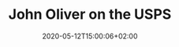 ---
title: John Oliver on the USPS
likeOf: https://www.youtube.com/watch?v=IoL8g0W9gAQ
date: "2020-05-12T15:00:06+02:00"
tags:
- youtube
- video
- usps
- uspol

---